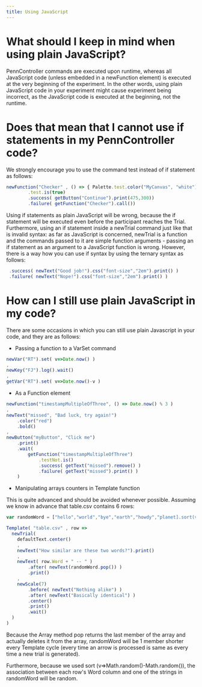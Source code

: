 ```yaml
---
title: Using JavaScript
---
```


# What should I keep in mind when using plain JavaScript?

PennController commands are executed upon runtime, whereas all JavaScript code (unless embedded in a newFunction element) is executed at the very beginning of the experiment. In the other words, using plain JavaScript code in your experiment might cause experiment being incorrect, as the JavaScript code is executed at the beginning, not the runtime.

# Does that mean that I cannot use if statements in my PennController code?

We strongly encourage you to use the command test instead of if statement as follows:

```javascript
newFunction("Checker" , () => { Palette.test.color("MyCanvas", "white");}) 
        .test.is(true)
        .success( getButton("Continue").print(475,300))
        .failure( getFunction("Checker").call()) 
```

 Using if statements as plain JavaScript will be wrong, because the if statement will be executed even before the participant reaches the Trial. Furthermore, using an if statement inside a newTrial command just like that is invalid syntax: as far as JavaScript is concerned, newTrial is a function and the commands passed to it are simple function arguments - passing an if statement as an argument to a JavaScript function is wrong. However, there is a way how you can use if syntax by using the ternary syntax as follows:

```javascript
 .success( newText("Good job!").css("font-size","2em").print() )
 .failure( newText("Nope!").css("font-size","2em").print() )
```

 # How can I still use plain JavaScript in my code?
 
 There are some occasions in which you can still use plain Javascript in your code, and they are as follows:

 + Passing a function to a VarSet command    
 
```javascript
newVar("RT").set( v=>Date.now() )
,
newKey("FJ").log().wait()
,
getVar("RT").set( v=>Date.now()-v )
```

+  As a Function element

```javascript
newFunction("timestampMultipleOfThree", () => Date.now() % 3 )
,
newText("missed", "Bad luck, try again!")
    .color("red")
    .bold()
,
newButton("myButton", "Click me")
    .print()
    .wait(
        getFunction("timestampMultipleOfThree")
            .testNot.is()
            .success( getText("missed").remove() )
            .failure( getText("missed").print() )
    )
```

+ Manipulating arrays counters in Template function 

This is quite advanced and should be avoided whenever possible. Assuming we know in advance that table.csv contains 6 rows:


```javascript
var randomWord = ["hello","world","bye","earth","howdy","planet].sort(v=>Math.random()-Math.random());

Template( "table.csv" , row =>
  newTrial(
    defaultText.center()
    ,
    newText("How similar are these two words?").print()
    ,
    newText( row.Word + " -- " )
        .after( newText(randomWord.pop()) )
        .print()
    ,
    newScale(7)
        .before( newText("Nothing alike") )
        .after( newText("Basically identical") )
        .center()
        .print()
        .wait()
  )
)
```
Because the Array method pop returns the last member of the array and actually deletes it from the array, randomWord will be 1 member shorter every Template cycle (every time an arrow is processed is same as every time a new trial is generated).


Furthermore, because we used sort (v=>Math.random()-Math.random()), the association between each row's Word column and one of the strings in randomWord will be random.

